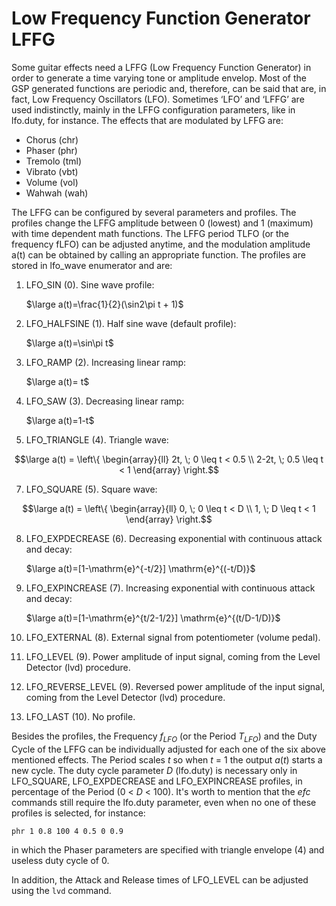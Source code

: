 # Low Frequency Function Generator LFFG

Some guitar effects need a LFFG (Low Frequency Function Generator) in order to generate a time varying tone or amplitude envelop. Most of the GSP generated functions are periodic and, therefore, can be said that are, in fact, Low Frequency Oscillators (LFO). Sometimes ‘LFO’ and ‘LFFG’ are used indistinctly, mainly in the LFFG configuration parameters, like in lfo.duty, for instance. The effects that are modulated by LFFG are:

-	Chorus (chr)
-	Phaser (phr)
-	Tremolo (tml)
-	Vibrato (vbt)
-	Volume (vol)
-	Wahwah (wah)

The LFFG can be configured by several parameters and profiles. The profiles change the LFFG amplitude between 0 (lowest) and 1 (maximum) with time dependent math functions. The LFFG period TLFO (or the frequency fLFO) can be adjusted anytime, and the modulation amplitude a(t) can be obtained by calling an appropriate function. The profiles are stored in lfo_wave enumerator and are:

1)	LFO_SIN (0). Sine wave profile:

      $\large a(t)=\frac{1}{2}(\sin2\pi t + 1)$
   
3)	LFO_HALFSINE (1). Half sine wave (default profile): 

      $\large a(t)=\sin\pi t$

4)	LFO_RAMP (2). Increasing linear ramp: 

      $\large a(t)= t$

5)	LFO_SAW (3). Decreasing linear ramp: 

      $\large a(t)=1-t$

6)	LFO_TRIANGLE (4). Triangle wave: 
  	    
```math
\large a(t) = \left\{ \begin{array}{ll} 2t, \; 0 \leq t < 0.5 \\
2-2t, \; 0.5 \leq t < 1 \end{array} \right.
``` 
      
7)	LFO_SQUARE (5). Square wave:

```math
\large a(t) = \left\{ \begin{array}{ll} 0, \; 0 \leq t < D \\
1, \; D \leq t < 1 \end{array} \right.
``` 

8)	LFO_EXPDECREASE (6). Decreasing exponential with continuous attack and decay:

      $\large a(t)=[1-\mathrm{e}^{-t/2}] \mathrm{e}^{(-t/D)}$
 
9)	LFO_EXPINCREASE (7). Increasing exponential with continuous attack and decay:

      $\large a(t)=[1-\mathrm{e}^{t/2-1/2}] \mathrm{e}^{(t/D-1/D)}$

10)	LFO_EXTERNAL (8). External signal from potentiometer (volume pedal).
 
11)	LFO_LEVEL (9). Power amplitude of input signal, coming from the Level Detector (lvd) procedure.

12)	LFO_REVERSE_LEVEL (9). Reversed power amplitude of the input signal, coming from the Level Detector (lvd) procedure.

13)	LFO_LAST (10). No profile.

Besides the profiles, the Frequency $f_{LFO}$ (or the Period $T_{LFO}$) and the Duty Cycle of the LFFG can be individually adjusted for each one of the six above mentioned effects. The Period scales *t* so when *t* = 1 the output *a*(*t*) starts a new cycle. The duty cycle parameter *D* (lfo.duty) is necessary only in LFO_SQUARE, LFO_EXPDECREASE and LFO_EXPINCREASE profiles, in percentage of the Period (0 < *D* < 100). It's worth to mention that the *efc* commands still require the lfo.duty parameter, even when no one of these profiles is selected, for instance:

```phr 1 0.8 100 4 0.5 0 0.9```

in which the Phaser parameters are specified with triangle envelope (4) and useless duty cycle of 0. 

In addition, the Attack and Release times of LFO_LEVEL can be adjusted using the ```lvd``` command.

